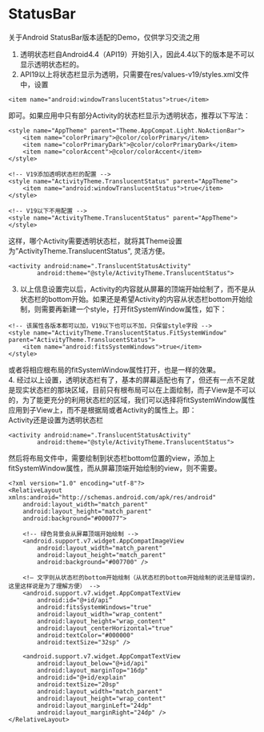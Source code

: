 # StatusBar
关于Android StatusBar版本适配的Demo，仅供学习交流之用

1. 透明状态栏自Android4.4（API19）开始引入，因此4.4以下的版本是不可以显示透明状态栏的。
2. API19以上将状态栏显示为透明，只需要在res/values-v19/styles.xml文件中，设置  
```  
<item name="android:windowTranslucentStatus">true</item>  
```  
即可。如果应用中只有部分Activity的状态栏显示为透明状态，推荐以下写法：  
```
<style name="AppTheme" parent="Theme.AppCompat.Light.NoActionBar">
    <item name="colorPrimary">@color/colorPrimary</item>
    <item name="colorPrimaryDark">@color/colorPrimaryDark</item>
    <item name="colorAccent">@color/colorAccent</item>
</style>  

<!-- V19添加透明状态栏的配置 -->
<style name="ActivityTheme.TranslucentStatus" parent="AppTheme">
    <item name="android:windowTranslucentStatus">true</item>
</style>  

<!-- V19以下不用配置 -->
<style name="ActivityTheme.TranslucentStatus" parent="AppTheme">
</style>
```  
这样，哪个Activity需要透明状态栏，就将其Theme设置为”ActivityTheme.TranslucentStatus",  灵活方便。   
```
<activity android:name=".TranslucentStatusActivity"
        android:theme="@style/ActivityTheme.TranslucentStatus">
```  
3. 以上信息设置完以后，Activity的内容就从屏幕的顶端开始绘制了，而不是从状态栏的bottom开始。如果还是希望Activity的内容从状态栏bottom开始绘制，则需要再新建一个style，打开fitSystemWindow属性，如下：  
```
<!-- 该属性各版本都可以加，V19以下也可以不加，只保留style字段 -->
<style name="ActivityTheme.TranslucentStatus.FitSystemWindow" parent="ActivityTheme.TranslucentStatus">
    <item name="android:fitsSystemWindows">true</item>
</style>
```  
或者将相应根布局的fitSystemWindow属性打开，也是一样的效果。  
4. 经过以上设置，透明状态栏有了，基本的屏幕适配也有了，但还有一点不足就是现实状态栏的那块区域，目前只有根布局可以在上面绘制，而子View是不可以的，为了能更充分的利用状态栏的区域，我们可以选择将fitSystemWindow属性应用到子View上，而不是根据局或者Activity的属性上。即：  
Activity还是设置为透明状态栏  
```
<activity android:name=".TranslucentStatusActivity"
        android:theme="@style/ActivityTheme.TranslucentStatus">
```  
然后将布局文件中，需要绘制到状态栏bottom位置的view，添加上fitSystemWindow属性，而从屏幕顶端开始绘制的view，则不需要。  
```
<?xml version="1.0" encoding="utf-8"?>
<RelativeLayout xmlns:android="http://schemas.android.com/apk/res/android"
    android:layout_width="match_parent"
    android:layout_height="match_parent"
    android:background="#000077">

    <!-- 绿色背景会从屏幕顶端开始绘制 -->
    <android.support.v7.widget.AppCompatImageView
        android:layout_width="match_parent"
        android:layout_height="match_parent"
        android:background="#007700" />

    <!— 文字则从状态栏的bottom开始绘制（从状态栏的bottom开始绘制的说法是错误的，这里这样说是为了理解方便） -->
    <android.support.v7.widget.AppCompatTextView
        android:id="@+id/api”
        android:fitsSystemWindows="true"
        android:layout_width="wrap_content"
        android:layout_height="wrap_content"
        android:layout_centerHorizontal="true"
        android:textColor="#000000"
        android:textSize="32sp" />

    <android.support.v7.widget.AppCompatTextView
        android:layout_below="@+id/api"
        android:layout_marginTop="16dp"
        android:id="@+id/explain"
        android:textSize="20sp"
        android:layout_width="match_parent"
        android:layout_height="wrap_content"
        android:layout_marginLeft="24dp"
        android:layout_marginRight="24dp" />
</RelativeLayout>
```
